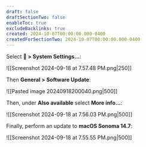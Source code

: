 ```yaml
---
draft: false
draftSectionTwo: false
enableToc: true
excludeBacklinks: true
created: 2024-10-07T00:00:00.000-0400
createdForSectionTwo: 2024-10-07T00:00:00.000-0400
---
```


Select ** > System Settings...**:

![[Screenshot 2024-09-18 at 7.57.48 PM.png|250]]

Then **General > Software Update**:

![[Pasted image 20240918200040.png|500]]

Then, under **Also available** select **More info...**:

![[Screenshot 2024-09-18 at 7.56.03 PM.png|500]]

Finally, perform an update to **macOS Sonoma 14.7**:

![[Screenshot 2024-09-18 at 7.55.55 PM.png|500]]
